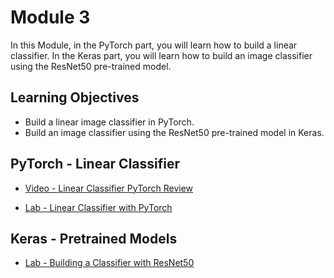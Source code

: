 # Module 3

In this Module, in the PyTorch part, you will learn how to build a linear classifier. In the Keras part, you will learn how to build an image classifier using the ResNet50 pre-trained model.

## Learning Objectives

- Build a linear image classifier in PyTorch.
- Build an image classifier using the ResNet50 pre-trained model in Keras.

## PyTorch - Linear Classifier

- [Video - Linear Classifier PyTorch Review](https://www.coursera.org/learn/ai-deep-learning-capstone/lecture/aAGgB/linear-classifier-pytorch-review)

- [Lab - Linear Classifier with PyTorch](./Labs/3.1_linearclassiferPytorch.ipynb)

## Keras - Pretrained Models

- [Lab - Building a Classifier with ResNet50](./Labs/DL0321EN-3-1-Pretrained-Models-py-v1.0.ipynb)